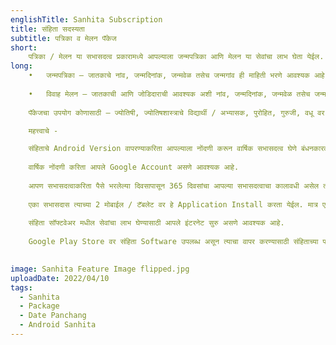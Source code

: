 ```yaml
---
englishTitle: Sanhita Subscription
title: संहिता सदस्यता
subtitle: पत्रिका व मेलन पॅकेज
short:
    पत्रिका / मेलन या सभासदत्व प्रकारामध्ये आपल्याला जन्मपत्रिका आणि मेलन या सेवांचा लाभ घेता येईल. आपल्या मोबाईल वरून जातकाची माहिती भरून pdf स्वरूपात जन्मपत्रिका किंवा मेलन तयार करून घेऊ शकता. हे वार्षिक सभासदत्व असून या कालावधीमध्ये जन्मपत्रिका किंवा मेलन तयार करण्याच्या संख्येवर कोणतेही बंधन ठेवण्यात आलेले नाही.
long:
    •	जन्मपत्रिका – जातकाचे नांव, जन्मदिनांक, जन्मवेळ तसेच जन्मगांव ही माहिती भरणे आवश्यक आहे. मराठी, कन्नड, गुजराती, हिंदी किंवा इंग्रजी या 5 पैकी कोणत्याही भाषेत आपण जन्मपत्रिका तयार करून घेऊ शकता. परदेशातील जन्म असल्यास DST / Summer Time / Standard Longitude आदी माहिती भरण्याची आवश्यकता नाही. आवश्यक ती सर्व काळजी घेऊन आपल्याला अचूक पत्रिका करून मिळेल. पत्रिका pdf स्वरूपात मिळेल. कोणत्याही पत्रिकेत भविष्य / ज्योतिष विषयक मार्गदर्शन दिले जात नाही.
    
    •	विवाह मेलन – जातकाची आणि जोडिदाराची आवश्यक अशी नांव, जन्मदिनांक, जन्मवेळ तसेच जन्मगांव ही माहिती भरणे आवश्यक आहे. मराठी किंवा इंग्रजी या 2 पैकी कोणत्याही भाषेत आपण विवाह मेलन तयार करून घेऊ शकता. विवाह मेलन करीत असताना गुणमेलन व कुंडलीतील ग्रहमेलनाचा विचार केला जातो आवश्यक तेथे भावचलित कुंडलीचा देखील विचार केला जातो. त्याच बरोबर दाते पंचांगातील नाडी पादवेध कोष्टक आणि अभिनव विवाह मेलन कोष्टकाचा देखील आवश्यकतेनुसार विचार करून निर्णय दिला जातो. विवाह मेलन pdf स्वरूपात मिळेल.
    
    पॅकेजचा उपयोग कोणासाठी – ज्योतिषी, ज्योतिषशास्त्राचे विद्यार्थी / अभ्यासक, पुरोहित, गुरुजी, वधू वर सूचक मंडळे, विवाहेच्छुक मुलामुलींचे पालक यांच्याकरिता हे सभासदत्व उपयुक्त आहे.

    महत्त्वाचे - 

    संहिताचे Android Version वापरण्याकरिता आपल्याला नोंदणी करून वार्षिक सभासदत्व घेणे बंधनकारक आहे.
    
    वार्षिक नोंदणी करिता आपले Google Account असणे आवश्यक आहे.
    
    आपण सभासदत्वाकरिता पैसे भरलेल्या दिवसापासून 365 दिवसांचा आपल्या सभासदत्वाचा कालावधी असेल त्यानंतर पुन्हा पैसे भरून कालावधी वाढविता येईल.
    
    एका सभासदास त्याच्या 2 मोबाईल / टॅबलेट वर हे Application Install करता येईल. मात्र एका वेळेस दोन्ही पैकी कोणत्याही एका Device (Mobile / Tablet) वरूनच वापर करता येईल. दोन्ही वरून एकाच वेळेस वापर करता येणार नाही.
    
    संहिता सॉफ्टवेअर मधील सेवांचा लाभ घेण्यासाठी आपले इंटरनेट सुरु असणे आवश्यक आहे.
    
    Google Play Store वर संहिता Software उपलब्ध असून त्याचा वापर करण्यासाठी संहिताच्या पत्रिका / मेलन किंवा मुहूर्त यापैकी एक तरी पॅकेज घेतलेले असणे आवश्यक आहे.
  

image: Sanhita Feature Image flipped.jpg
uploadDate: 2022/04/10
tags:
  - Sanhita
  - Package
  - Date Panchang
  - Android Sanhita
---
```

